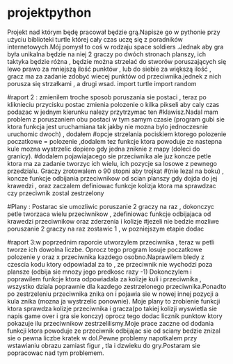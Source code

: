 # projektpython
Projekt nad którym będę pracował będzie grą.Napisze go w pythonie przy użyciu biblioteki turtle której cały czas uczę się z poradników internetowych.Mój pomysł to coś w rodzaju space soldiers .Jednak aby gra była unikalna będzie na niej 2 graczy po dwóch stronach planszy, ich taktyka będzie różna , będzie można strzelać do stworów poruszających się lewo prawo za mniejszą ilość punktów , lub do siebie za większą ilość , gracz ma za zadanie zdobyć wiecej punktów od przeciwnika.jednek z nich porusza się strzałkami , a drugi wsad.
import turtle
import random



#raport 2 : zmienilem troche sposob poruszania sie postaci , teraz po kliknieciu przycisku postac zmienia polozenie o kilka pikseli aby caly czas podazac w jednym kierunku nalezy przytrzymac ten 
#klawisz.Nadal mam problem z poruszaniem obu postaci w tym samym czasie (program gubi sie ktora funkcja jest uruchamiana tak jakby nie mozna bylo jednoczesnie uruchomic dwoch) , dodałem 
#opcje strzelania pociskiem ktorego polozenie poczatkowe = polozenie ,dodalem tez funkcje ktora powoduje ze nastepna kule mozna wystrzelic dopiero gdy jedna zniknie z mapy (doleci do granicy).
#dodalem pojawiajacego sie przeciwnika ale juz koncze petle ktora ma za zadanie tworzyc ich wielu, ich pozycje sa losowe z pewnego przedzialu. Graczy zrotowalem o 90 stopni aby trojkat 
#(nie lezal na boku) , koncze funkcje odbijania przeciwnikow od scian planszy gdy dojda do jej krawedzi , oraz zaczalem definiowac funkcje kolizja ktora ma sprawdzac czy przeciwnik zostal zestrzelony

#Plany : Postarac sie umozliwic poruszanie 2 graczy na raz , dokonczyc petle tworzaca wielu przeciwnikow , zdefiniowac funkcje odbijajaca od krawedzi przeciwnikow oraz zderzenia i kolizje
#jezeli nie bedzie mozliwe poruszanie 2 graczy na raz zostawic 1 , w pozniejszym etapie dodac

#raport 3:w poprzednim raporcie utworzylem przeciwnika , teraz w petli tworze ich dowolna liczbe. Oprocz tego program losuje poczatkowe polozenie y oraz x przeciwnika kazdego osobno.Naprawilem bledy z czescia kodu ktory odpowiadal za to , ze przeciwnik nie wychodzi poza plansze (odbija sie mnozy jego predkosc razy -1) Dokonczylem i poprawilem funkcje ktora odpowiadala za kolizje kuli i przeciwnika , wszystko dziala poprawnie dla kazdego zestrzelonego przeciwnika.Ponadto po zestrzeleniu przeciwnika znika on i pojawia sie w nowej innej pozycji a kula znika (mozna ja wystrzelic ponownie).
Moje plany to zrobienie funkcji ktora sprawdza kolizje przeciwnika i gracza(po takiej kolizji wyswietla sie napis game over i gra sie konczy) oprocz tego dodac licznik punktow ktory pokazuje ilu przeciwnikow zestrzelilismy.Moje prace zaczne od dodania funkcji ktora powoduje ze przeciwnik odbijajac sie od sciany bedzie znizal sie o pewna liczbe kratek w dol.Pewne problemy napotkalem przy wstawianiu obrazu zamiast figur , tla i dzwieku do gry.Postaram sie popracowac nad tym problemem.
